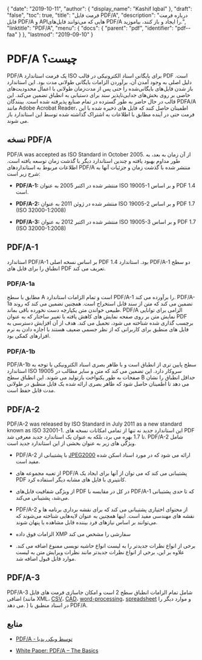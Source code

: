 {
  "date": "2019-10-11",
  "author": {
    "display_name": "Kashif Iqbal"
},
  "draft": "false",
  "toc": true,
  "title": "فرمت فایل PDF/A",
  "description": "درباره فرمت فایل PDF/A و APIهایی که می‌توانند فایل‌های PDF/A را ایجاد و باز کنند، بیاموزید.",
  "linktitle": "PDF/A",
  "menu": {
    "docs": {
      "parent": "pdf",
      "identifier": "pdf--faa"
}
},
  "lastmod": "2019-09-10"
}

# PDF/A چیست؟ #

PDF/A یک فرمت استاندارد ISO برای بایگانی اسناد الکترونیکی در قالب PDF است. دلیل اصلی به وجود آمدن آن، برآوردن الزامات بایگانی طولانی مدت بود. این استاندارد باز شدن فایل‌های بایگانی‌شده را حتی پس از مدت‌زمان طولانی با اعمال محدودیت‌های خاصی بر روی بخش‌های جدایی‌ناپذیر سند برای دستیابی به انطباق تضمین می‌کند. این قالب در حال حاضر به طور گسترده در تمام صنایع پذیرفته شده است. بینندگان PDFA/A مانند Adobe Acrobat Reader، اطمینان حاصل کنند که فایل های ذخیره شده با این فرمت حتی در آینده مطابق با اطلاعات به اشتراک گذاشته شده توسط این استاندارد باز می شوند.

## نسخه PDF/A ##

PDF/A was accepted as ISO Standard in October 2005. از آن زمان به بعد، به طور مداوم بهبود یافته و چندین استاندارد دیگر با گذشت زمان توسعه یافته است. اطلاعات مربوط به استانداردهای PDF/A منتشر شده با گذشت زمان و جزئیات آنها به شرح زیر است:

* **PDF/A-1:** منتشر شده در اکتبر 2005 به عنوان ISO 19005-1 و بر اساس PDF 1.4 است.

* **PDF/A-2:** منتشر شده در ژوئن 2011 به عنوان ISO 19005-2 و بر اساس PDF 1.7 (ISO 32000-1:2008)

* **PDF/A-3:** منتشر شده در اکتبر 2012 به عنوان ISO 19005-3 و بر اساس PDF 1.7 (ISO 32000-1:2008)


## PDF/A-1 ##

استاندارد PDF/A-1 بر اساس نسخه اصلی PDF 1.4 بود. استاندارد PDF/A-1 دو سطح انطباق را برای فایل های PDF تعریف می کند.

### PDF/A-1a ###

مطابق با سطح A است و تمام الزامات استاندارد PDF/A-1 را برآورده می کند. PDF/A-1a تضمین می کند که متن از سند قابل استخراج است. همچنین تضمین می کند که روند طبیعی خواندن متن یکپارچه دست نخورده باقی بماند. PDF/A الزامی برای توانایی نمایش متن بر روی صفحه نمایش های کاهش یافته با تغییر ساختار که به عنوان PDF برچسب گذاری شده شناخته می شود، تحمیل می کند. هدف از آن افزایش دسترسی به فایل های منطبق برای کاربرانی که از نظر جسمی ضعیف هستند با اجازه دادن به نرم افزارهای کمکی بود.

### PDF/A-1b ###

PDF/A-1b سطح پایین تری از انطباق است و با ظاهر بصری اسناد الکترونیکی با توجه به استاندارد ISO 19005 سروکار دارد. این تضمین می کند که متن و سایر مطالب در صفحات به طور یکنواخت بازتولید می شوند. این انطباق سطح B حداقل انطباق را نشان می دهد تا اطمینان حاصل شود که ظاهر بصری ارائه شده یک فایل منطبق در طولانی مدت قابل حفظ است.

## PDF/A-2 ##

PDF/A-2 was released by ISO Standard in July 2011 as a new standard known as ISO 32001-1. این استاندارد جدید نه تنها از تمامی امکانات نسخه های PDF تا 1.7 بهره می برد، بلکه به عنوان یک استاندارد جدید معرفی شد. PDF/A-2 شامل ویژگی های زیر به عنوان بخشی از این استاندارد جدید است.

* PDF/A-2 با پشتیبانی از [JPEG2000](/image/jp2/) ارائه می شود که در مورد اسناد اسکن شده مفید است.

* از تعبیه مجموعه های PDF/A پشتیبانی می کند که می توان از آنها برای ایجاد یک PDF کانتینری با فایل های مشابه دیگر استفاده کرد.

* از ویژگی شفافیت فایل‌های PDF در کل در مقایسه با PDF/A-1 که تا حدی پشتیبانی می‌شد، پشتیبانی می‌کند.

* PDF/A-2 از محتوای اختیاری پشتیبانی می کند که برای نقشه برداری برنامه ها و نقشه های مهندسی مفید است. اینها همچنین به عنوان لایه‌هایی شناخته می‌شوند که می‌توانند بر اساس نیازهای فرد بیننده قابل مشاهده یا پنهان شوند.

* الزامات فوق داده XMP سفارشی را مشخص می کند

* برخی از انواع نظرات جدیدتر را به لیست انواع حاشیه نویسی ممنوع اضافه می کند. علاوه بر این، برخی از انواع نظرات جدیدتر مانند نظرات ویرایش متن به لیست موارد قابل قبول اضافه شد.


## PDF/A-3 ##

PDF/A-3 شامل تمام الزامات انطباق سطح 2 است و امکان جاسازی فرمت های فایل اضافی (مانند XML، [CSV](/spreadsheet/csv/)، [CAD](/cad/)، [word-processing](/word-processing/)، [spreadsheet](/spreadsheet/) و موارد دیگر را می دهد. ) در اسناد منطبق با PDF/A.

## منابع ##

* [PDF/A - توسط ویکی پدیا](https://en.wikipedia.org/wiki/PDF/A)

* [White Paper: PDF/A – The Basics](https://www.pdf-tools.com/public/downloads/whitepapers/whitepaper-pdfa.pdf)


